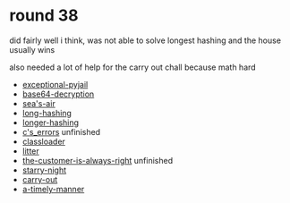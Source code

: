 # round 38

did fairly well i think, was not able to solve longest hashing and the house usually wins

also needed a lot of help for the carry out chall because math hard

- [exceptional-pyjail](./exceptional-pyjail)
- [base64-decryption](./base64-decryption)
- [sea's-air](./seas-air)
- [long-hashing](./long-hashing)
- [longer-hashing](./longer-hashing)
- [c's_errors](./cs_errors) unfinished
- [classloader](./classloader)
- [litter](./litter)
- [the-customer-is-always-right](./the-customer-is-always-right) unfinished
- [starry-night](./starry-night)
- [carry-out](./carry-out)
- [a-timely-manner](./a-timely-manner)

